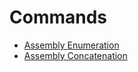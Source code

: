 # Commands


- [Assembly Enumeration](Assembly-Enumeration/index.md)
- [Assembly Concatenation](Assembly-List-Concatenation/index.md)